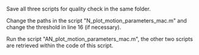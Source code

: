 Save all three scripts for quality check in the same folder.

Change the paths in the script "N_plot_motion_parameters_mac.m" and change the threshold in line 16 (if necessary).

Run the script "AN_plot_motion_parameters_mac.m", the other two scripts are retrieved within the code of this script.
